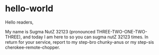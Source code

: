 # hello-world

Hello readers,

My name is Sugma NutZ 32123 (pronounced THREE-TWO-ONE-TWO-THREE), and today
I am here to so you can sugma nutZ 32123 times. In return for your service, 
report to my step-bro chunky-anus or my step-sis cherokee-remote-chopper. 
